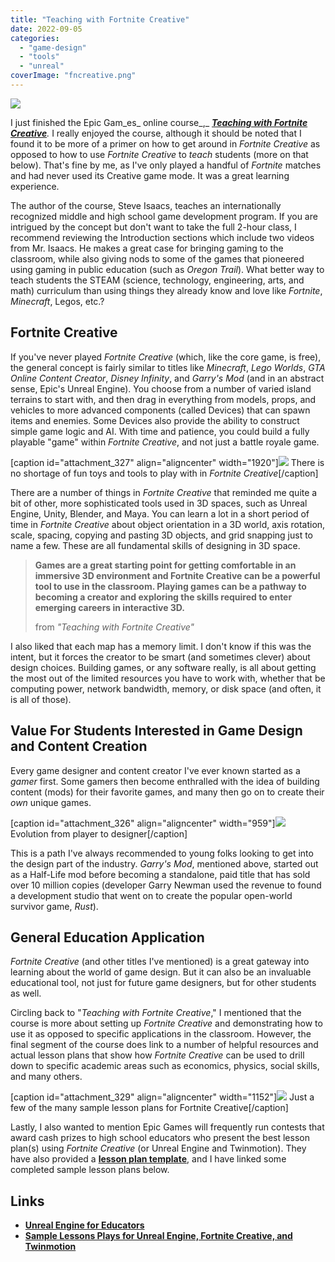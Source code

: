 ```yaml
---
title: "Teaching with Fortnite Creative"
date: 2022-09-05
categories: 
  - "game-design"
  - "tools"
  - "unreal"
coverImage: "fncreative.png"
---
```


![](images/Teaching-With-Fortnite-Creative.png)

I just finished the Epic Gam_es_ online course_,_ **_[Teaching with Fortnite Creative](https://www.unrealengine.com/en-US/blog/learn-how-to-teach-with-fortnite-creative-in-your-classroom?mkt_tok=eyJpIjoiTTJFd1ptSmpOelJrTVRVNSIsInQiOiJkM3ZUZ2RMYVVQV1paNHcydUVcL3pzbmRDT1ZtckVQc1U3ejN2bzdYcm4reVpGNndZbkZcL2w5eUN2ZnVwdHJpTmlNRm02MGNsTFVnYTF6UFlMbDhmQVhrcmhIUFBudW10dkdaenRlNDFSWE1kczMxbEt4K1JnQmk5cWJsWll2Q2syIn0%3D)_**_._ I really enjoyed the course, although it should be noted that I found it to be more of a primer on how to get around in _Fortnite Creative_ as opposed to how to use _Fortnite Creative_ to _teach_ students (more on that below). That's fine by me, as I've only played a handful of _Fortnite_ matches and had never used its Creative game mode. It was a great learning experience.

The author of the course, Steve Isaacs, teaches an internationally recognized middle and high school game development program. If you are intrigued by the concept but don't want to take the full 2-hour class, I recommend reviewing the Introduction sections which include two videos from Mr. Isaacs. He makes a great case for bringing gaming to the classroom, while also giving nods to some of the games that pioneered using gaming in public education (such as _Oregon Trail_). What better way to teach students the STEAM (science, technology, engineering, arts, and math) curriculum than using things they already know and love like _Fortnite_, _Minecraft_, Legos, etc.?

## Fortnite Creative

If you've never played _Fortnite Creative_ (which, like the core game, is free), the general concept is fairly similar to titles like _Minecraft_, _Lego Worlds_, _GTA Online Content Creator_, _Disney Infinity_, and _Garry's Mod_ (and in an abstract sense, Epic's Unreal Engine). You choose from a number of varied island terrains to start with, and then drag in everything from models, props, and vehicles to more advanced components (called Devices) that can spawn items and enemies. Some Devices also provide the ability to construct simple game logic and AI. With time and patience, you could build a fully playable "game" within _Fortnite Creative_, and not just a battle royale game.

\[caption id="attachment\_327" align="aligncenter" width="1920"\]![](images/Screenshot-26-1.png) There is no shortage of fun toys and tools to play with in _Fortnite Creative_\[/caption\]

There are a number of things in _Fortnite Creative_ that reminded me quite a bit of other, more sophisticated tools used in 3D spaces, such as Unreal Engine, Unity, Blender, and Maya. You can learn a lot in a short period of time in _Fortnite Creative_ about object orientation in a 3D world, axis rotation, scale, spacing, copying and pasting 3D objects, and grid snapping just to name a few. These are all fundamental skills of designing in 3D space.

> **Games are a great starting point for getting comfortable in an immersive 3D environment and Fortnite Creative can be a powerful tool to use in the classroom. Playing games can be a pathway to becoming a creator and exploring the skills required to enter emerging careers in interactive 3D.**
> 
> from _"Teaching with Fortnite Creative"_

I also liked that each map has a memory limit. I don't know if this was the intent, but it forces the creator to be smart (and sometimes clever) about design choices. Building games, or any software really, is all about getting the most out of the limited resources you have to work with, whether that be computing power, network bandwidth, memory, or disk space (and often, it is all of those).

## Value For Students Interested in Game Design and Content Creation

Every game designer and content creator I've ever known started as a _gamer_ first. Some gamers then become enthralled with the idea of building content (mods) for their favorite games, and many then go on to create their _own_ unique games.

\[caption id="attachment\_326" align="aligncenter" width="959"\]![](images/adf.png) Evolution from player to designer\[/caption\]

This is a path I've always recommended to young folks looking to get into the design part of the industry. _Garry's Mod_, mentioned above, started out as a Half-Life mod before becoming a standalone, paid title that has sold over 10 million copies (developer Garry Newman used the revenue to found a development studio that went on to create the popular open-world survivor game, _Rust_).

## General Education Application

_Fortnite Creative_ (and other titles I've mentioned) is a great gateway into learning about the world of game design. But it can also be an invaluable educational tool, not just for future game designers, but for other students as well.

Circling back to "_Teaching with Fortnite Creative_," I mentioned that the course is more about setting up _Fortnite Creative_ and demonstrating how to use it as opposed to specific applications in the classroom. However, the final segment of the course does link to a number of helpful resources and actual lesson plans that show how _Fortnite Creative_ can be used to drill down to specific academic areas such as economics, physics, social skills, and many others.

\[caption id="attachment\_329" align="aligncenter" width="1152"\][![](images/sampleslessons.png)](https://www.unrealengine.com/en-US/lesson-plans) Just a few of the many sample lesson plans for Fortnite Creative\[/caption\]

Lastly, I also wanted to mention Epic Games will frequently run contests that award cash prizes to high school educators who present the best lesson plan(s) using _Fortnite Creative_ (or Unreal Engine and Twinmotion). They have also provided a **[lesson plan template](https://epicgames.ent.box.com/s/xsocipw7g6o8hvc3bfxlk46rl2vutzt2)**, and I have linked some completed sample lesson plans below.

## Links

- **[Unreal Engine for Educators](https://www.unrealengine.com/en-US/educators)**
- **[Sample Lessons Plays for Unreal Engine, Fortnite Creative, and Twinmotion](https://www.unrealengine.com/en-US/lesson-plans)**
